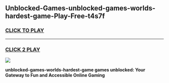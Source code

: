 
## Unblocked-Games-unblocked-games-worlds-hardest-game-Play-Free-t4s7f
<h3>
<a href="https://premium76.site?title=unblocked-games-worlds-hardest-game&ref=09A">CLICK TO PLAY</a></h3>
<hr>

<h3>
<a href="https://premium76.site?title=unblocked-games-worlds-hardest-game&ref=09A">CLICK 2 PLAY</a>
  
</h3>

<a href="https://premium76.site?title=unblocked-games-worlds-hardest-game&ref=09A"><img src="https://clearcache.store/games.png"></a>


**unblocked-games-worlds-hardest-game games unblocked: Your Gateway to Fun and Accessible Online Gaming**
